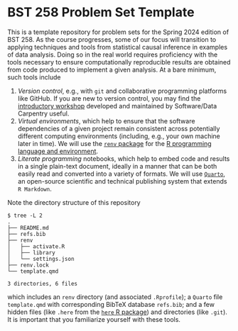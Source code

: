 # BST 258 Problem Set Template

This is a template repository for problem sets for the Spring 2024 edition of
BST 258. As the course progresses, some of our focus will transition to applying
techniques and tools from statistical causal inference in examples of data
analysis. Doing so in the real world requires proficiency with the tools
necessary to ensure computationally reproducible results are obtained from code
produced to implement a given analysis. At a bare minimum, such tools include

1. *Version control*, e.g., with `git` and collaborative programming platforms
    like GitHub. If you are new to version control, you may find the
    [introductory workshop](https://swcarpentry.github.io/git-novice/)
    developed and maintained by Software/Data Carpentry useful.
2. *Virtual environments*, which help to ensure that the software dependencies
     of a given project remain consistent across potentially different computing
    environments (including, e.g., your own machine later in time). We will use
    the [`renv` package](https://rstudio.github.io/renv/) for the
    [R programming language and environment](https://www.r-project.org/).
3. *Literate programming* notebooks, which help to embed code and results in a
    single plain-text document, ideally in a manner that can be both easily read
    and converted into a variety of formats. We will use
    [`Quarto`](https://quarto.org/), an open-source scientific and technical
    publishing system that extends `R Markdown`.

Note the directory structure of this repository

```{sh}
$ tree -L 2
.
├── README.md
├── refs.bib
├── renv
│   ├── activate.R
│   ├── library
│   └── settings.json
├── renv.lock
└── template.qmd

3 directories, 6 files
```
which includes an `renv` directory (and associated `.Rprofile`); a `Quarto`
file `template.qmd` with corresponding BibTeX database `refs.bib`; and a few
hidden files (like `.here` from the [`here` R package](https://here.r-lib.org/))
and directories (like `.git`). It is important that you familiarize yourself
with these tools.

